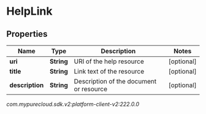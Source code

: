 # HelpLink


## Properties

| Name | Type | Description | Notes |
| ------------ | ------------- | ------------- | ------------- |
| **uri** | **String** | URI of the help resource |  [optional] |
| **title** | **String** | Link text of the resource |  [optional] |
| **description** | **String** | Description of the document or resource |  [optional] |




_com.mypurecloud.sdk.v2:platform-client-v2:222.0.0_
